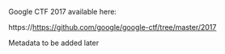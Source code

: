 Google CTF 2017 available here:

https://https://github.com/google/google-ctf/tree/master/2017

Metadata to be added later
